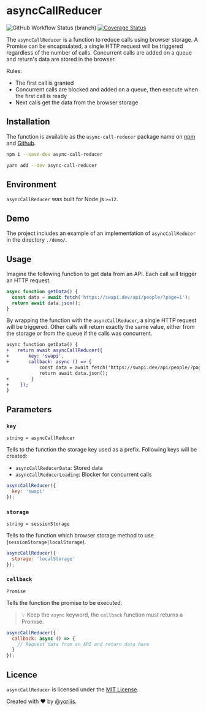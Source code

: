 # asyncCallReducer

![GitHub Workflow Status (branch)](https://img.shields.io/github/workflow/status/yoriiis/async-call-reducer/Build/main?style=for-the-badge) [![Coverage Status](https://img.shields.io/coveralls/github/yoriiis/async-call-reducer?style=for-the-badge)](https://coveralls.io/github/yoriiis/async-call-reducer?branch=main)

The `asyncCallReducer` is a function to reduce calls using browser storage. A Promise can be encapsulated, a single HTTP request will be triggered regardless of the number of calls. Concurrent calls are added on a queue and return's data are stored in the browser.

Rules:

- The first call is granted
- Concurrent calls are blocked and added on a queue, then execute when the first call is ready
- Next calls get the data from the browser storage

## Installation

The function is available as the `async-call-reducer` package name on [npm](https://www.npmjs.com/package/async-call-reducer) and [Github](https://github.com/yoriiis/async-call-reducer).

```bash
npm i --save-dev async-call-reducer
```

```bash
yarn add --dev async-call-reducer
```

## Environment

`asyncCallReducer` was built for Node.js `>=12`.

## Demo

The project includes an example of an implementation of `asyncCallReducer` in the directory `./demo/`.

## Usage

Imagine the following function to get data from an API. Each call will trigger an HTTP request.

```javascript
async function getData() {
  const data = await fetch('https://swapi.dev/api/people/?page=1');
  return await data.json();
}
```

By wrapping the function with the `asyncCallReducer`, a single HTTP request will be triggered. Other calls will return exactly the same value, either from the storage or from the queue if the calls was concurrent.

```diff
async function getData() {
+   return await asyncCallReducer({
+       key: 'swapi',
+       callback: async () => {
            const data = await fetch('https://swapi.dev/api/people/?page=1');
            return await data.json();
+        }
+    });
}
```

## Parameters

### `key`

`string = asyncCallReducer`

Tells to the function the storage key used as a prefix. Following keys will be created:

- `asyncCallReducerData`: Stored data
- `asyncCallReducerLoading`: Blocker for concurrent calls

```js
asyncCallReducer({
  key: 'swapi'
});
```

### `storage`

`string = sessionStorage`

Tells to the function which browser storage method to use (`sessionStorage|localStorage`).

```js
asyncCallReducer({
  storage: 'localStorage'
});
```

### `callback`

`Promise`

Tells the function the promise to be executed.

> 💡 Keep the `async` keyword, the `callback` function must returns a Promise.

```js
asyncCallReducer({
  callback: async () => {
    // Request data from an API and return data here
  }
});
```

## Licence

`asyncCallReducer` is licensed under the [MIT License](http://opensource.org/licenses/MIT).

Created with ♥ by [@yoriiis](http://github.com/yoriiis).
